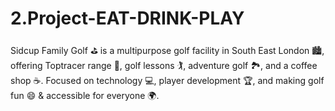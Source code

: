 # 2.Project-EAT-DRINK-PLAY
Sidcup Family Golf ⛳️ is a multipurpose golf facility in South East London 🏙️, offering Toptracer range 🎯, golf lessons 🏌️, adventure golf 🏞️, and a coffee shop ☕. Focused on technology 💻, player development 🏆, and making golf fun 😄 &amp; accessible for everyone 🌍.
